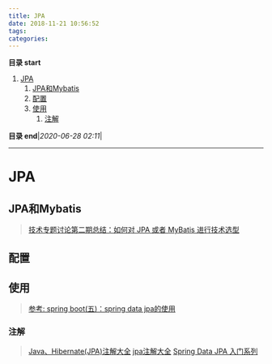 ```yaml
---
title: JPA
date: 2018-11-21 10:56:52
tags: 
categories: 
---
```


**目录 start**

1. [JPA](#jpa)
    1. [JPA和Mybatis](#jpa和mybatis)
    1. [配置](#配置)
    1. [使用](#使用)
        1. [注解](#注解)

**目录 end**|_2020-06-28 02:11_|
****************************************
# JPA
## JPA和Mybatis
> [技术专题讨论第二期总结：如何对 JPA 或者 MyBatis 进行技术选型](http://www.spring4all.com/article/391)

## 配置

## 使用
 
> [参考: spring boot(五)：spring data jpa的使用](https://www.cnblogs.com/ityouknow/p/5891443.html)
### 注解
> [Java、Hibernate(JPA)注解大全](http://www.cnblogs.com/zr520/p/5003478.html)
> [jpa注解大全](http://www.cnblogs.com/cxyzl/archive/2012/12/05/2803548.html)
> [Spring Data JPA 入门系列](http://www.spring4all.com/article/500)


